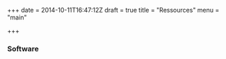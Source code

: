 +++
date = 2014-10-11T16:47:12Z
draft = true
title = "Ressources"
menu = "main"

+++

### Software 
